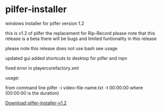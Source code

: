 # pilfer-installer
windows installer for pilfer version 1.2

this is v1.2 of pilfer the replacement for Rip-Record
please note that this release is a beta there will be bugs
and limited funtionality in this release

please note this release does not use bash see usage

updated gui
added shortcuts to desktop for pilfer and mpv

fixed error in playercorefactory.xml

usage:

from command line
pilfer -i video-file-name.txt -t 00:00:00 where (00:00:00 is the duration)



<a href=https://github.com/t3rmin8tor/pilfer-installer/releases/download/v1.2/pilfer-installer-v1.2.exe>Download pilfer-installer-v1.2</a>
